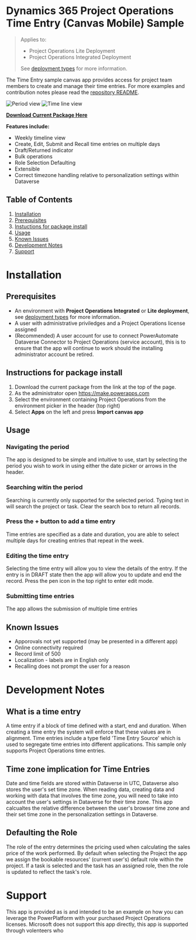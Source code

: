 # Dynamics 365 Project Operations Time Entry (Canvas Mobile) Sample

> Applies to:
> - Project Operations Lite Deployment
> - Project Operations Integrated Deployment
>
> See [deployment types](https://docs.microsoft.com/en-us/dynamics365/project-operations/environment/determine-deployment-type#deployment-types) for more information.


The Time Entry sample canvas app provides access for project team members to create and manage their time entries. For more examples and contribution notes please read the [repository README](..\README.md).

![Period view](https://github.com/microsoft/Dynamics365-Project-Operations-PowerApps/blob/main/images/time-period.png?raw=true) ![Time line view](https://github.com/microsoft/Dynamics365-Project-Operations-PowerApps/blob/main/images/time-timeline.png?raw=true)

**[Download Current Package Here](https://github.com/microsoft/Dynamics365-Project-Operations-PowerApps/raw/main/time/package/TimeEntry_20220126221310.zip)**

**Features include:**
- Weekly timeline view
- Create, Edit, Submit and Recall time entries on multiple days
- Draft/Returned indicator
- Bulk operations
- Role Selection Defaulting
- Extensible
- Correct timezone handling relative to personalization settings within Dataverse

## Table of Contents
1. [Installation](#installation)
2. [Prerequisites](#prerequisites)
3. [Instuctions for package install](#instructionsforcompletepackate)
4. [Usage](#usage)
5. [Known Issues](#knownissues)
6. [Development Notes](#developmentnotes)
7. [Support](#support)


# Installation

## Prerequisites
- An environment with **Project Operations Integrated** or **Lite deployment**, see [deployment types](https://docs.microsoft.com/en-us/dynamics365/project-operations/environment/determine-deployment-type#deployment-types) for more information.
- A user with administrative priviledges and a Project Operations license assigned
- (Recommended) A user account for use to connect PowerAutomate Dataverse Connector to Project Operations (service account), this is to ensure that the app will continue to work should the installing administrator account be retired.

## Instructions for package install
1. Download the current package from the link at the top of the page.
2. As the administrator open https://make.powerapps.com
3. Select the environment containing Project Operations from the environment picker in the header (top right)
4. Select **Apps** on the left and press **Import canvas app**

## Usage

### Navigating the period
The app is designed to be simple and intuitive to use, start by selecting the period you wish to work in using either the date picker or arrows in the header.

### Searching witin the period
Searching is currently only supported for the selected period. Typing text in will search the project or task. Clear the search box to return all records.

### Press the + button to add a time entry
Time entries are specified as a date and duration, you are able to select multiple days for creating entries that repeat in the week.

### Editing the time entry
Selecting the time entry will allow you to view the details of the entry. If the entry is in DRAFT state then the app will allow you to update and end the record. Press the pen icon in the top right to enter edit mode.

### Submitting time entries
The app allows the submission of multiple time entries

## Known Issues
- Apporovals not yet supported (may be presented in a different app)
- Online connectivity required
- Record limit of 500
- Localization - labels are in English only
- Recalling does not prompt the user for a reason

# Development Notes

## What is a time entry
A time entry if a block of time defined with a start, end and duration. When creating a time entry the system will enforce that these values are in alignment. Time entries include a type field 'Time Entry Source' which is used to segregate time entries into different applications. This sample only supports Project Operations time entries.

## Time zone implication for Time Entries
Date and time fields are stored within Dataverse in UTC, Dataverse also stores the user's set time zone. When reading data, creating data and working with data that involves the time zone, you will need to take into account the user's settings in Dataverse for their time zone. This app calcualtes the relative difference between the user's browser time zone and their set time zone in the personalization settings in Dataverse.

## Defaulting the Role
The role of the entry determines the pricing used when calculating the sales price of the work performed.
By default when selecting the Project the app we assign the bookable resources' (current user's) default role within the project. If a task is selected and the task has an assigned role, then the role is updated to reflect the task's role.

# Support
This app is provided as is and intended to be an example on how you can leverage the PowerPlatform with your purchased Project Operations licenses. Microsoft does not support this app directly, this app is supported through volenteers who 
